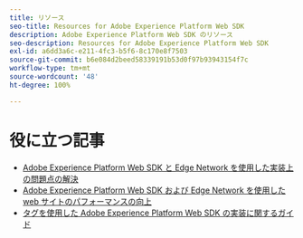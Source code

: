 ```yaml
---
title: リソース
seo-title: Resources for Adobe Experience Platform Web SDK
description: Adobe Experience Platform Web SDK のリソース
seo-description: Resources for Adobe Experience Platform Web SDK
exl-id: a6dd3a6c-e211-4fc3-b5f6-8c170e8f7503
source-git-commit: b6e084d2beed58339191b53d0f97b93943154f7c
workflow-type: tm+mt
source-wordcount: '48'
ht-degree: 100%

---
```


# 役に立つ記事

* [Adobe Experience Platform Web SDK と Edge Network を使用した実装上の問題点の解決](https://medium.com/adobetech/solving-implementation-pain-points-with-adobe-experience-platform-web-sdk-and-edge-network-880b635e6819)
* [Adobe Experience Platform Web SDK および Edge Network を使用した web サイトのパフォーマンスの向上](https://medium.com/adobetech/boosting-website-performance-with-adobe-experience-platform-web-sdk-and-edge-network-329fcf70fdf9)
* [タグを使用した Adobe Experience Platform Web SDK の実装に関するガイド](https://experienceleague.adobe.com/docs/platform-learn/implement-web-sdk/overview.html?lang=ja)
